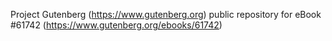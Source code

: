 Project Gutenberg (https://www.gutenberg.org) public repository for
eBook #61742 (https://www.gutenberg.org/ebooks/61742)

